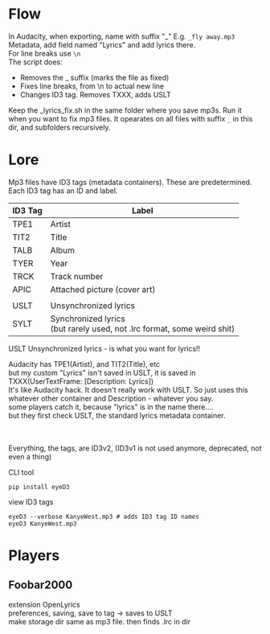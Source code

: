 # Flow

In Audacity, when exporting, name with suffix  "_" E.g. `_fly away.mp3`  
Metadata, add field named "Lyrics" and add lyrics there.  
For line breaks use `\n`  
The script does:
- Removes the _ suffix (marks the file as fixed)
- Fixes line breaks, from \n to actual new line
- Changes ID3 tag. Removes TXXX, adds USLT

Keep the _lyrics_fix.sh in the same folder where you save mp3s. Run it when you want to fix mp3 files. It opearates on all files with suffix `_` in this dir, and subfolders recursively.


# Lore
Mp3 files have ID3 tags (metadata containers). These are predetermined.  
Each ID3 tag has an ID and label. 


| ID3 Tag  | Label                                |
|----------|--------------------------------------|
|   TPE1   | Artist                               |
|   TIT2   | Title                                |
|   TALB   | Album                                |
|   TYER   | Year                                 |
|   TRCK   | Track number                         |
|   APIC   | Attached picture (cover art)         |
|          |                                      |
|   USLT   | Unsynchronized lyrics                |
|   SYLT   | Synchronized lyrics <br /> (but rarely used, not .lrc format, some weird shit) |

USLT Unsynchronized lyrics - is what you want for lyrics!!


Audacity has TPE1(Artist), and TIT2(Title), etc  
but my custom "Lyrics" isn't saved in USLT, it is saved in TXXX(UserTextFrame: [Description: Lyrics])  
It's like Audacity hack. It doesn't really work with USLT. So just uses this whatever other container and Description - whatever you say.  
some players catch it, because "lyrics" is in the name there....  
but they first check USLT, the standard lyrics metadata container.
<br /><br /><br />


Everything, the tags, are ID3v2, (ID3v1 is not used anymore, deprecated, not even a thing)


CLI tool
```shell
pip install eyeD3
```

view ID3 tags
```shell
eyeD3 --verbose KanyeWest.mp3 # adds ID3 tag ID names
eyeD3 KanyeWest.mp3
```





# Players
## Foobar2000
extension OpenLyrics  
preferences, saving, save to tag -> saves to USLT  
make storage dir same as mp3 file. then finds .lrc in dir


